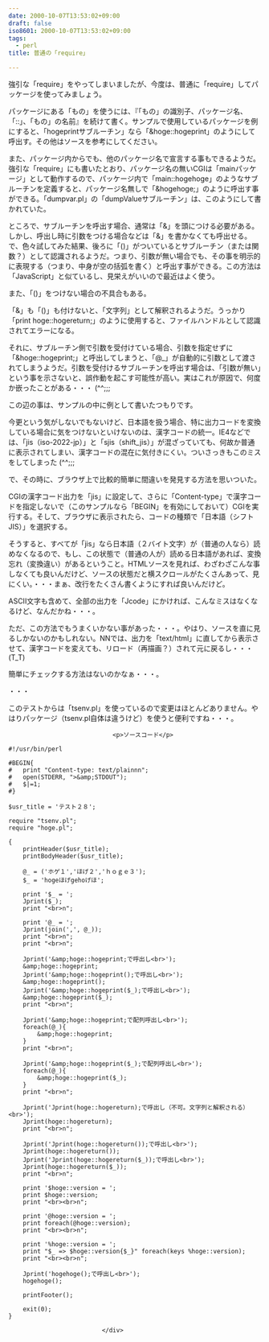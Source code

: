 ```yaml
---
date: 2000-10-07T13:53:02+09:00
draft: false
iso8601: 2000-10-07T13:53:02+09:00
tags:
  - perl
title: 普通の「require」

---
```


<div class="entry-body">
                                 <p>強引な「require」をやってしまいましたが、今度は、普通に「require」してパッケージを使ってみましょう。 </p>

<p>パッケージにある「もの」を使うには、『「もの」の識別子、パッケージ名、「::」、「もの」の名前』を続けて書く。サンプルで使用しているパッケージを例にすると、「hogeprintサブルーチン」なら「&amp;hoge::hogeprint」のようにして呼出す。その他はソースを参考にしてください。 </p>

<p>また、パッケージ内からでも、他のパッケージ名で宣言する事もできるようだ。強引な「require」にも書いたとおり、パッケージ名の無いCGIは「mainパッケージ」として動作するので、パッケージ内で「main::hogehoge」のようなサブルーチンを定義すると、パッケージ名無しで「&amp;hogehoge;」のように呼出す事ができる。「dumpvar.pl」の「dumpValueサブルーチン」は、このようにして書かれていた。 </p>

<p>ところで、サブルーチンを呼出す場合、通常は「&amp;」を頭につける必要がある。しかし、呼出し時に引数をつける場合などは「&amp;」を書かなくても呼出せる。で、色々試してみた結果、後ろに「()」がついているとサブルーチン（または関数？）として認識されるようだ。つまり、引数が無い場合でも、その事を明示的に表現する（つまり、中身が空の括弧を書く）と呼出す事ができる。この方法は「JavaScript」と似ているし、見栄えがいいので最近はよく使う。 </p>

<p>また、「()」をつけない場合の不具合もある。 </p>

<p>「&amp;」も「()」も付けないと、「文字列」として解釈されるようだ。うっかり「print hoge::hogereturn;」のように使用すると、ファイルハンドルとして認識されてエラーになる。 </p>

<p>それに、サブルーチン側で引数を受付けている場合、引数を指定せずに「&amp;hoge::hogeprint;」と呼出してしまうと、「@_」が自動的に引数として渡されてしまうようだ。引数を受付けるサブルーチンを呼出す場合は、「引数が無い」という事を示さないと、誤作動を起こす可能性が高い。実はこれが原因で、何度か嵌ったことがある・・・ (^^;;; </p>

<p>この辺の事は、サンプルの中に例として書いたつもりです。 </p>

<p>今更という気がしないでもないけど、日本語を扱う場合、特に出力コードを変換している場合に気をつけないといけないのは、漢字コードの統一。IE4などでは、「jis（iso-2022-jp）」と「sjis（shift_jis）」が混ざっていても、何故か普通に表示されてしまい、漢字コードの混在に気付きにくい。ついさっきもこのミスをしてしまった (^^;;; </p>

<p>で、その時に、ブラウザ上で比較的簡単に間違いを発見する方法を思いついた。 </p>

<p>CGIの漢字コード出力を「jis」に設定して、さらに「Content-type」で漢字コードを指定しないで（このサンプルなら「BEGIN」を有効にしておいて）CGIを実行する。そして、ブラウザに表示されたら、コードの種類で「日本語（シフト JIS）」を選択する。 </p>

<p>そうすると、すべてが「jis」なら日本語（２バイト文字）が（普通の人なら）読めなくなるので、もし、この状態で（普通の人が）読める日本語があれば、変換忘れ（変換違い）があるということ。HTMLソースを見れば、わざわざこんな事しなくても良いんだけど、ソースの状態だと横スクロールがたくさんあって、見にくい。・・・まぁ、改行をたくさん書くようにすれば良いんだけど。 </p>

<p>ASCII文字も含めて、全部の出力を「Jcode」にかければ、こんなミスはなくなるけど、なんだかね・・・。 </p>

<p>ただ、この方法でもうまくいかない事があった・・・。やはり、ソースを直に見るしかないのかもしれない。NNでは、出力を「text/html」に直してから表示させて、漢字コードを変えても、リロード（再描画？）されて元に戻るし・・・ (T_T) </p>

<p>簡単にチェックする方法はないのかなぁ・・・。 </p>

<p>・・・ </p>

<p>このテストからは「tsenv.pl」を使っているので変更はほとんどありません。やはりパッケージ（tsenv.pl自体は違うけど）を使うと便利ですね・・・。</p>
                              
                                 <p>ソースコード</p>

```text
#!/usr/bin/perl

#BEGIN{
#   print "Content-type: text/plainnn";
#   open(STDERR, ">&amp;STDOUT");
#   $|=1;
#}

$usr_title = 'テスト２８';

require "tsenv.pl";
require "hoge.pl";

{
    printHeader($usr_title);
    printBodyHeader($usr_title);

    @_ = ('ホゲ１','ほげ２','ｈｏｇｅ３');
    $_ = 'hogeほげgehoげほ';

    print '$_ = ';
    Jprint($_);
    print "<br>n";

    print '@_ = ';
    Jprint(join(',', @_));
    print "<br>n";
    print "<br>n";

    Jprint('&amp;hoge::hogeprint;で呼出し<br>');
    &amp;hoge::hogeprint;
    Jprint('&amp;hoge::hogeprint();で呼出し<br>');
    &amp;hoge::hogeprint();
    Jprint('&amp;hoge::hogeprint($_);で呼出し<br>');
    &amp;hoge::hogeprint($_);
    print "<br>n";

    Jprint('&amp;hoge::hogeprint;で配列呼出し<br>');
    foreach(@_){
        &amp;hoge::hogeprint;
    }
    print "<br>n";

    Jprint('&amp;hoge::hogeprint($_);で配列呼出し<br>');
    foreach(@_){
        &amp;hoge::hogeprint($_);
    }
    print "<br>n";

    Jprint('Jprint(hoge::hogereturn);で呼出し（不可。文字列と解釈される）<br>');
    Jprint(hoge::hogereturn);
    print "<br>n";

    Jprint('Jprint(hoge::hogereturn());で呼出し<br>');
    Jprint(hoge::hogereturn());
    Jprint('Jprint(hoge::hogereturn($_));で呼出し<br>');
    Jprint(hoge::hogereturn($_));
    print "<br>n";

    print '$hoge::version = ';
    print $hoge::version;
    print "<br><br>n";

    print '@hoge::version = ';
    print foreach(@hoge::version);
    print "<br><br>n";

    print '%hoge::version = ';
    print "$_ => $hoge::version{$_}" foreach(keys %hoge::version);
    print "<br><br>n";

    Jprint('hogehoge();で呼出し<br>');
    hogehoge();

    printFooter();

    exit(0);
}
```
                              </div>
    	